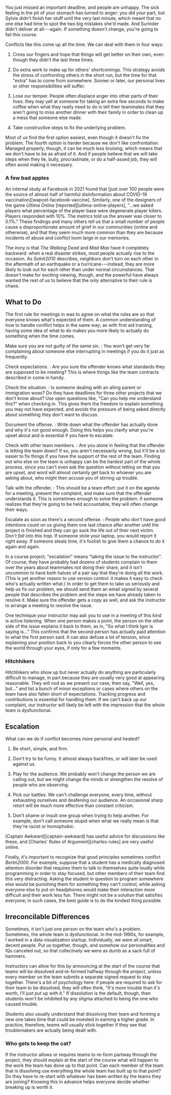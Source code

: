 ---
---

You just missed an important deadline, and people are unhappy.  The sick feeling
in the pit of your stomach has turned to anger: you did *your* part, but Sylvie
didn't finish her stuff until the very last minute, which meant that no one else
had time to spot the two big mistakes she'd made.  And Surinder didn't deliver
at all---again.  If something doesn't change, you're going to fail this course.

Conflicts like this come up all the time.  We can deal with them in four ways:

1.  Cross our fingers and hope that things will get better on their own, even
    though they didn't the last three times.

2.  Do extra work to make up for others' shortcomings.  This strategy avoids the
    stress of confronting others in the short run, but the time for that "extra"
    has to come from somewhere.  Sooner or later, our personal lives or other
    responsibilities will suffer.

3.  Lose our temper.  People often displace anger into other parts of their
    lives: they may yell at someone for taking an extra few seconds to make
    coffee when what they really need to do is tell their teammates that they
    aren't going to miss another dinner with their family in order to clean up a
    mess that someone else made.

4.  Take constructive steps to fix the underlying problem.

Most of us find the first option easiest, even though it doesn't fix the
problem.  The fourth option is harder because we don't like confrontation.
Managed properly, though, it can be much less bruising, which means that we
don't have to be as afraid of it.  And if people believe that we will take steps
when they lie, bully, procrastinate, or do a half-assed job, they will often
avoid making it necessary.

<div class="callout" markdown="1">

### A few bad apples

An internal study at Facebook in 2021 found that [just over 100 people were the
source of almost half of harmful disinformation about COVID-19
vaccination][wapost-facebook-vaccine]. Similarly, one of the designers of the
game *Ultima Online* [reported][ultima-online-players], "…we asked players what
percentage of the player base were degenerate player killers.  Players responded
with 10%.  The metrics told us the answer was closer to 0.1%." These findings
and many others tell us that a small number of people cause a disproportionate
amount of grief in our communities (online and otherwise), and that they seem
much more common than they are because incidents of abuse and conflict loom
large in our memories.

The irony is that *The Walking Dead* and *Mad Max* have it completely backward:
when a real disaster strikes, most people actually rise to the occasion. As
<cite>Solnit2010</cite> describes, neighbors don't turn on each other in the
aftermath of an earthquake or a hurricane---instead, they are more likely to
look out for each other than under normal circumstances. That doesn't make for
exciting viewing, though, and the powerful have always wanted the rest of us to
believe that the only alternative to their rule is chaos.

</div>

## What to Do

The first rule for meetings in <span x="important"/> was to agree on what
the rules are so that everyone knows what's expected of them. A common
understanding of how to handle conflict helps in the same way; as with first aid
training, having some idea of what to do makes you more likely to actually do
something when the time comes.

Make sure you are not guilty of the same sin.
:   You won't get very far complaining about someone else interrupting in
    meetings if you do it just as frequently.

Check expectations.
:   Are you sure the offender knows what standards they are supposed to be meeting?
    This is where things like the team contracts described in <span
    x="teams"/> come in handy.

Check the situation.
:   Is someone dealing with an ailing parent or immigration woes?  Do they have
    deadlines for three other projects that we don't know about?  Use open
    questions like, "Can you help me understand this?" when checking in.  This
    gives them the freedom to explain something you may not have expected, and
    avoids the pressure of being asked directly about something they don't want
    to discuss.

Document the offense.
:   Write down what the offender has actually done and why it's not good enough.
    Doing this helps you clarify what you're upset about and is essential if you
    have to escalate.

Check with other team members.
:   Are you alone in feeling that the offender is letting the team down?  If so,
    you aren't necessarily wrong, but it'll be a lot easier to fix things if you
    have the support of the rest of the team.  Finding out who else on the team
    is unhappy can be the hardest part of the whole process, since you can't even
    ask the question without letting on that you are upset, and word will almost
    certainly get back to whoever you are asking about, who might then accuse you
    of stirring up trouble.

Talk with the offender.
:   This should be a team effort: put it on the agenda for a meeting, present
    the complaint, and make sure that the offender understands it.  This is
    sometimes enough to solve the problem: if someone realizes that they're
    going to be held accountable, they will often change their ways.

Escalate as soon as there's a second offense.
:   People who don't have good intentions count on us giving them one last
    chance after another until the project is finished and they can go suck the
    life out of their next victim.  *Don't fall into this trap.*  If someone
    stole your laptop, you would report it right away.  If someone steals time,
    it's foolish to give them a chance to do it again and again.

In a course project, "escalation" means "taking the issue to the instructor".
Of course, they have probably had dozens of students complain to them over the
years about teammates not doing their share, and it isn't uncommon to have both
halves of a pair say that they're doing all the work.  (This is yet another
reason to use version control: it makes it easy to check who's actually written
what.)  In order to get them to take us seriously and help us fix our problem,
we should send them an email signed by several people that describes the problem
and the steps we have already taken to resolve it.  Make sure the offender gets
a copy as well, and ask the instructor to arrange a meeting to resolve the
issue.

One technique your instructor may ask you to use in a meeting of this kind is
<span g="active_listening">active listening</span>. When one person makes a
point, the person on the other side of the issue explains it back to them, as
in, "So what I think Igor is saying is…" This confirms that the second person
has actually paid attention to what the first person said. It can also defuse a
lot of tension, since explaining your position back to you clearly forces the
other person to see the world through your eyes, if only for a few moments.

<div class="callout" markdown="1">

### Hitchhikers

<span g="hitchhiker">Hitchhikers</span> who show up but never actually do
anything are particularly difficult to manage, in part because they are usually
very good at appearing reasonable.  They will nod as we present our case, then
say, "Well, yes, but…" and list a bunch of minor exceptions or cases where
others on the team have also fallen short of expectations.  Tracking progress
and contributions is essential for handling them.  If we can't back up our
complaint, our instructor will likely be left with the impression that the whole
team is dysfunctional.

</div>

## Escalation

What can we do if conflict becomes more personal and heated?

1.  Be short, simple, and firm.

2.  Don't try to be funny.  It almost always backfires, or will later be used
    against us.

3.  Play for the audience.  We probably won't change the person we are calling
    out, but we might change the minds or strengthen the resolve of people who
    are observing.

4.  Pick our battles.  We can't challenge everyone, every time, without
    exhausting ourselves and deafening our audience.  An occasional sharp retort
    will be much more effective than constant criticism.

5.  Don't shame or insult one group when trying to help another.  For example,
    don't call someone stupid when what we really mean is that they're racist or
    homophobic.

[Captain Awkward][captain-awkward] has useful advice for discussions like these,
and [Charles' Rules of Argument][charles-rules] are very useful online.

Finally, it's important to recognize that good principles sometimes conflict
<cite>Berlin2000</cite>.  For example, suppose that a student has a medically
diagnosed attention disorder that requires them to talk to themselves quite
loudly while programming in order to stay focused, but other members of their
team find this very distracting.  Asking the student in question to program
somewhere else would be punishing them for something they can't control, while
asking everyone else to put on headphones would make their interaction more
difficult and their work less fun.  There might not be a solution that satisfies
everyone; in such cases, the best guide is to do the kindest thing possible.

## Irreconcilable Differences

Sometimes, it isn't just one person on the team who's a problem.  Sometimes, the
whole team is dysfunctional. In the mid-1990s, for example, I worked in a data
visualization startup. Individually, we were all smart, decent people. Put us
together, though, and somehow our personalities and IQs canceled out, so that
collectively we were as dumb as a sack full of hammers.

Instructors can allow for this by announcing at the start of the course that
teams will be dissolved and re-formed halfway through the project, *unless*
every member on the team submits a separate signed request to stay together.
There's a bit of psychology here: if people are required to ask for their team
to be dissolved, they will often think, "It's more trouble than it's worth, I'll
just put up with it." If dissolution is the default, though, then students won't
be inhibited by any stigma attached to being the one who caused trouble.

Students also usually understand that dissolving their team and forming a new
one takes time that could be invested in earning a higher grade.  In practice,
therefore, teams will usually stick together if they see that troublemakers are
actually being dealt with.

<div class="callout" markdown="1">

### Who gets to keep the cat?

If the instructor allows or requires teams to re-form partway through the
project, they should explain at the start of the course what will happen to the
work the team has done up to that point. Can each member of the team that is
dissolving use everything the whole team has built up to that point? Do they
have to re-start with whatever has been written by the teams they are joining?
Knowing this in advance helps everyone decide whether breaking up is worth it.

</div>
